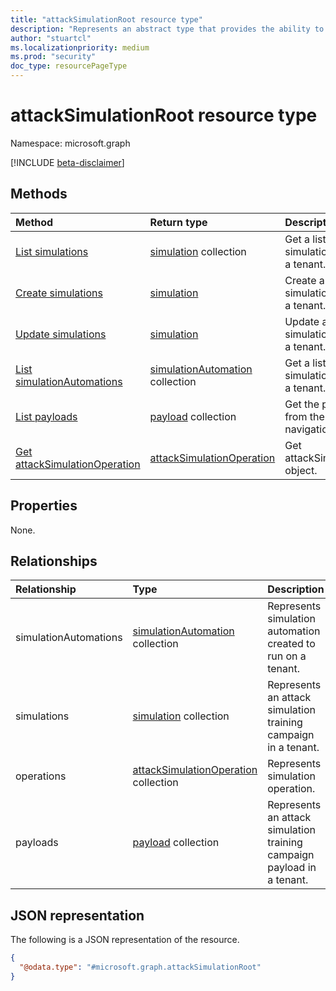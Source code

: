 ```yaml
---
title: "attackSimulationRoot resource type"
description: "Represents an abstract type that provides the ability to launch a realistic phishing attack that organizations can learn from."
author: "stuartcl"
ms.localizationpriority: medium
ms.prod: "security"
doc_type: resourcePageType
---
```


# attackSimulationRoot resource type

Namespace: microsoft.graph

[!INCLUDE [beta-disclaimer](../../includes/beta-disclaimer.md)]

## Methods
|Method|Return type|Description|
|:---|:---|:---|
|[List simulations](../api/attacksimulationroot-list-simulations.md)|[simulation](../resources/simulation.md) collection|Get a list of attack simulation campaigns for a tenant.|
|[Create simulations](../api/attacksimulationroot-create-simulations.md)|[simulation](../resources/simulation.md)|Create a new attack simulation campaigns for a tenant.|
|[Update simulations](../api/attacksimulationroot-update-simulations.md)|[simulation](../resources/simulation.md)|Update a attack simulation campaigns for a tenant.|
|[List simulationAutomations](../api/attacksimulationroot-list-simulationautomations.md)|[simulationAutomation](../resources/simulationautomation.md) collection|Get a list of attack simulation automations for a tenant.|
|[List payloads](../api/simulation-list-payload.md)|[payload](../resources/payload.md) collection|Get the payload resources from the payloads navigation property.|
|[Get attackSimulationOperation](../api/attacksimulationroot-get-operations.md)|[attackSimulationOperation](../resources/attacksimulationoperation.md)|Get attackSimulationOperation object.|
## Properties
None.

## Relationships
|Relationship|Type|Description|
|:---|:---|:---|
|simulationAutomations|[simulationAutomation](../resources/simulationautomation.md) collection|Represents simulation automation created to run on a tenant.|
|simulations|[simulation](../resources/simulation.md) collection|Represents an attack simulation training campaign in a tenant.|
|operations|[attackSimulationOperation](../resources/attacksimulationoperation.md) collection|Represents simulation operation.|
|payloads|[payload](../resources/payload.md) collection|Represents an attack simulation training campaign payload in a tenant.|

## JSON representation
The following is a JSON representation of the resource.
<!-- {
  "blockType": "resource",
  "keyProperty": "id",
  "@odata.type": "microsoft.graph.attackSimulationRoot",
  "openType": false
}
-->
``` json
{
  "@odata.type": "#microsoft.graph.attackSimulationRoot"
}
```
